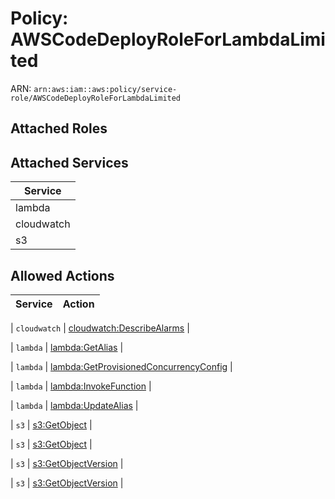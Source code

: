 # Policy: AWSCodeDeployRoleForLambdaLimited

ARN: `arn:aws:iam::aws:policy/service-role/AWSCodeDeployRoleForLambdaLimited`

## Attached Roles

## Attached Services

| Service |
|---------|
| lambda |
| cloudwatch |
| s3 |

## Allowed Actions

| Service | Action |
|:-------:|--------|

| `cloudwatch` | [cloudwatch:DescribeAlarms](../actions.md#cloudwatch:describealarms) |

| `lambda` | [lambda:GetAlias](../actions.md#lambda:getalias) |

| `lambda` | [lambda:GetProvisionedConcurrencyConfig](../actions.md#lambda:getprovisionedconcurrencyconfig) |

| `lambda` | [lambda:InvokeFunction](../actions.md#lambda:invokefunction) |

| `lambda` | [lambda:UpdateAlias](../actions.md#lambda:updatealias) |

| `s3` | [s3:GetObject](../actions.md#s3:getobject) |

| `s3` | [s3:GetObject](../actions.md#s3:getobject) |

| `s3` | [s3:GetObjectVersion](../actions.md#s3:getobjectversion) |

| `s3` | [s3:GetObjectVersion](../actions.md#s3:getobjectversion) |
